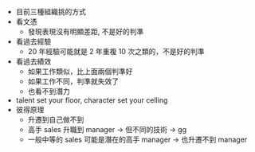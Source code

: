 - 目前三種組織挑的方式
-   看文憑
    - 發現表現沒有明顯差距, 不是好的判準
  - 看過去經驗
    - 20 年經驗可能就是 2 年重複 10 次之類的，不是好的判準
  - 看過去績效
    - 如果工作類似，比上面兩個判準好
    - 如果工作不同，判準就失效了
    - 也看不到潛力
- talent set your floor, character set your celling
- 彼得原理
  - 升遷到自己做不到
  - 高手 sales 升職到 manager → 但不同的技術 → gg
  - 一般中等的 sales 可能是潛在的高手 manager → 也升遷不到 manager